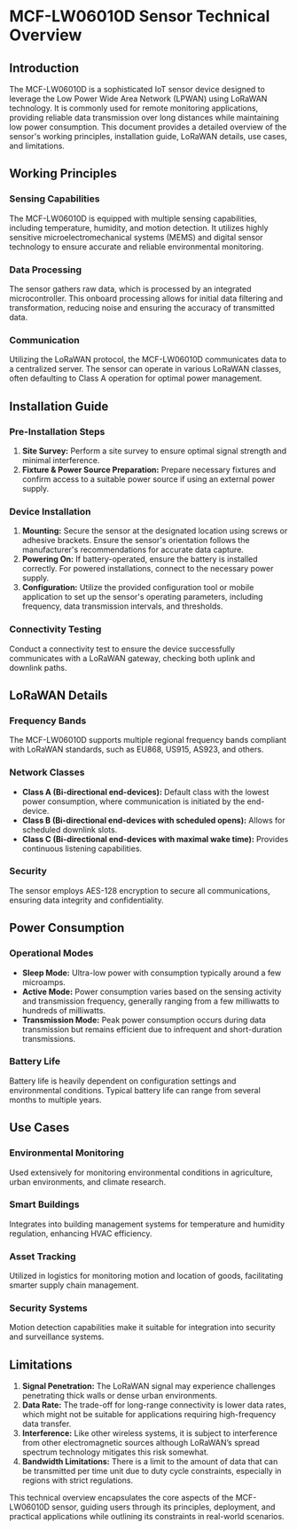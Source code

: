 # MCF-LW06010D Sensor Technical Overview

## Introduction
The MCF-LW06010D is a sophisticated IoT sensor device designed to leverage the Low Power Wide Area Network (LPWAN) using LoRaWAN technology. It is commonly used for remote monitoring applications, providing reliable data transmission over long distances while maintaining low power consumption. This document provides a detailed overview of the sensor's working principles, installation guide, LoRaWAN details, use cases, and limitations.

## Working Principles

### Sensing Capabilities
The MCF-LW06010D is equipped with multiple sensing capabilities, including temperature, humidity, and motion detection. It utilizes highly sensitive microelectromechanical systems (MEMS) and digital sensor technology to ensure accurate and reliable environmental monitoring.

### Data Processing
The sensor gathers raw data, which is processed by an integrated microcontroller. This onboard processing allows for initial data filtering and transformation, reducing noise and ensuring the accuracy of transmitted data.

### Communication
Utilizing the LoRaWAN protocol, the MCF-LW06010D communicates data to a centralized server. The sensor can operate in various LoRaWAN classes, often defaulting to Class A operation for optimal power management.

## Installation Guide

### Pre-Installation Steps
1. **Site Survey:** Perform a site survey to ensure optimal signal strength and minimal interference.
2. **Fixture & Power Source Preparation:** Prepare necessary fixtures and confirm access to a suitable power source if using an external power supply.

### Device Installation
1. **Mounting:** Secure the sensor at the designated location using screws or adhesive brackets. Ensure the sensor's orientation follows the manufacturer's recommendations for accurate data capture.
2. **Powering On:** If battery-operated, ensure the battery is installed correctly. For powered installations, connect to the necessary power supply.
3. **Configuration:** Utilize the provided configuration tool or mobile application to set up the sensor's operating parameters, including frequency, data transmission intervals, and thresholds.

### Connectivity Testing
Conduct a connectivity test to ensure the device successfully communicates with a LoRaWAN gateway, checking both uplink and downlink paths.

## LoRaWAN Details

### Frequency Bands
The MCF-LW06010D supports multiple regional frequency bands compliant with LoRaWAN standards, such as EU868, US915, AS923, and others.

### Network Classes
- **Class A (Bi-directional end-devices):** Default class with the lowest power consumption, where communication is initiated by the end-device.
- **Class B (Bi-directional end-devices with scheduled opens):** Allows for scheduled downlink slots.
- **Class C (Bi-directional end-devices with maximal wake time):** Provides continuous listening capabilities.

### Security
The sensor employs AES-128 encryption to secure all communications, ensuring data integrity and confidentiality.

## Power Consumption

### Operational Modes
- **Sleep Mode:** Ultra-low power with consumption typically around a few microamps.
- **Active Mode:** Power consumption varies based on the sensing activity and transmission frequency, generally ranging from a few milliwatts to hundreds of milliwatts.
- **Transmission Mode:** Peak power consumption occurs during data transmission but remains efficient due to infrequent and short-duration transmissions.

### Battery Life
Battery life is heavily dependent on configuration settings and environmental conditions. Typical battery life can range from several months to multiple years.

## Use Cases

### Environmental Monitoring
Used extensively for monitoring environmental conditions in agriculture, urban environments, and climate research.

### Smart Buildings
Integrates into building management systems for temperature and humidity regulation, enhancing HVAC efficiency.

### Asset Tracking
Utilized in logistics for monitoring motion and location of goods, facilitating smarter supply chain management.

### Security Systems
Motion detection capabilities make it suitable for integration into security and surveillance systems.

## Limitations

1. **Signal Penetration:** The LoRaWAN signal may experience challenges penetrating thick walls or dense urban environments.
2. **Data Rate:** The trade-off for long-range connectivity is lower data rates, which might not be suitable for applications requiring high-frequency data transfer.
3. **Interference:** Like other wireless systems, it is subject to interference from other electromagnetic sources although LoRaWAN’s spread spectrum technology mitigates this risk somewhat.
4. **Bandwidth Limitations:** There is a limit to the amount of data that can be transmitted per time unit due to duty cycle constraints, especially in regions with strict regulations.

This technical overview encapsulates the core aspects of the MCF-LW06010D sensor, guiding users through its principles, deployment, and practical applications while outlining its constraints in real-world scenarios.